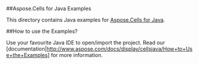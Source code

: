 ##Aspose.Cells for Java Examples

This directory contains Java examples for [Aspose.Cells for Java](http://www.aspose.com/java/excel-component.aspx).

##How to use the Examples?

Use your favourite Java IDE to open/import the project. Read our [documentation|http://www.aspose.com/docs/display/cellsjava/How+to+Use+the+Examples] for more information.
